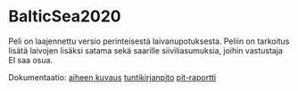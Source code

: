 ﻿# BalticSea2020

Peli on laajennettu versio perinteisestä laivanupotuksesta. Peliin on tarkoitus lisätä laivojen lisäksi satama sekä saarille siiviliasumuksia, joihin vastustaja EI saa osua.

Dokumentaatio:
[aiheen kuvaus](dokumentaatio/aiheenKuvausJaRakenne.md)
[tuntikirjanpito](dokumentaatio/tuntikirjanpito.md)
[pit-raportti](https://htmlpreview.github.io/?https://github.com/tuppatar/BalticSea2020/blob/master/dokumentaatio/pit-raportti/index.html)
